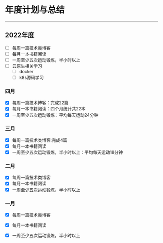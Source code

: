 # 年度计划与总结
***
## 2022年度
- [ ] 每周一篇技术类博客
- [ ] 每月一本书籍阅读
- [ ] 一周至少五次运动锻炼，半小时以上
- [ ] 云原生相关学习
  - [ ] docker
  - [ ] k8s源码学习

### 四月
- [x] 每周一篇技术博客：完成22篇
- [x] 每月一本书籍阅读：四个月统计共22本
- [x] 一周至少五次运动锻炼：平均每天运动24分钟

### 三月
- [x] 每周一篇技术类博客:完成4篇
- [x] 每月一本书籍阅读
- [x] 一周至少五次运动锻炼，半小时以上：平均每天运动18分钟

### 二月
- [x] 每周一篇技术类博客
- [x] 每月一本书籍阅读
- [x] 一周至少五次运动锻炼，半小时以上

### 一月
- [x] 每周一篇技术类博客
- [x] 每月一本书籍阅读
- [x] 一周至少五次运动锻炼，半小时以上


